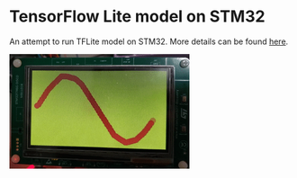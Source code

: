 # TensorFlow Lite model on STM32

An attempt to run TFLite model on STM32. More details can be found [here](https://mirzafahad.github.io/2020-06-16-tflite-stm32/).

![output on LCD](/output.gif)